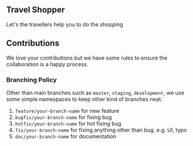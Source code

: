 ## Travel Shopper

Let's the travellers help you to do the shopping

## Contributions

We love your contributions but we have some rules to ensure the collaboration is a happy process.

### Branching Policy

Other than main branches such as `master`, `staging`, `development`, we use some simple namespaces to keep other kind of branches neat.

1. `feature/your-branch-name` for new feature
2. `bugfix/your-branch-name` for fixing bug
3. `hotfix/your-branch-name` for hot fixing bug
4. `fix/your-branch-name` for fixing anything other than bug. e.g. UI, typo
5. `doc/your-branch-name` for documentation
